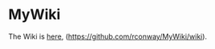 # MyWiki

The Wiki is [here](https://github.com/rconway/MyWiki/wiki), (https://github.com/rconway/MyWiki/wiki).
